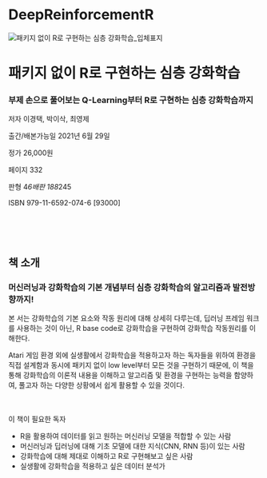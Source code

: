 # DeepReinforcementR


![패키지 없이 R로 구현하는 심층 강화학습_입체표지](https://user-images.githubusercontent.com/21074282/123902654-2d240300-d9a8-11eb-87c1-04c2ee394ded.png)


<h1>패키지 없이 R로 구현하는 심층 강화학습 </h1>
<H3>부제 손으로 풀어보는 Q-Learning부터 R로 구현하는 심층 강화학습까지 </h3>

저자 이경택, 박이삭, 최영제 

 

출간/배본가능일 2021년 6월 29일 

정가 26,000원 

페이지 332

판형 4*6배판 188*245 

 

ISBN 979-11-6592-074-6 [93000]

 
<br><br><br>
<h2>책 소개 </h2>
<h3>머신러닝과 강화학습의 기본 개념부터 심층 강화학습의 알고리즘과 발전방향까지!</h3>

 

본 서는 강화학습의 기본 요소와 작동 원리에 대해 상세히 다루는데, 딥러닝 프레임 워크를 사용하는 것이 아닌, R base code로 강화학습을 구현하여 강화학습 작동원리를 이해한다.  


Atari 게임 환경 외에 실생활에서 강화학습을 적용하고자 하는 독자들을 위하여 환경을 직접 설계함과 동시에 패키지 없이 low level부터 모든 것을 구현하기 때문에, 이 책을 통해 강화학습의 이론적 내용을 이해하고 알고리즘 및 환경을 구현하는 능력을 함양하여, 풀고자 하는 다양한 상황에서 쉽게 활용할 수 있을 것이다. 

 
<br><br>
이 책이 필요한 독자
- R을 활용하여 데이터를 읽고 원하는 머신러닝 모델을 적합할 수 있는 사람 
- 머신러닝과 딥러닝에 대해 기초 모델에 대한 지식(CNN, RNN 등)이 있는 사람 
- 강화학습에 대해 제대로 이해하고 R로 구현해보고 싶은 사람 
- 실생활에 강화학습을 적용하고 싶은 데이터 분석가 

<br><br>

